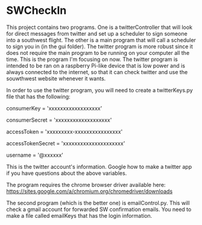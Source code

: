 # SWCheckIn
This project contains two programs.  One is a twitterController that will look for direct messages from twitter and set up a scheduler to sign someone into a southwest flight.  The other is a main program that will call a scheduler to sign you in (in the gui folder).  The twitter program is more robust since it does not require the main program to be running on your computer all the time.  This is the program I'm focusing on now.  The twitter program is intended to be ran on a raspberry Pi-like device that is low power and is always connected to the internet, so that it can check twitter and use the souwthwest website whenever it wants.

In order to use the twitter program, you will need to create a twitterKeys.py file that has the following:

consumerKey = 'xxxxxxxxxxxxxxxxxx'

consumerSecret = 'xxxxxxxxxxxxxxxxxxx'

accessToken = 'xxxxxxxxx-xxxxxxxxxxxxxxxx'

accessTokenSecret = 'xxxxxxxxxxxxxxxxxxxxx'

username = '@xxxxxx'

This is the twitter account's information. Google how to make a twitter app if you have questions about the above variables.

The program requires the chrome browser driver available here:
https://sites.google.com/a/chromium.org/chromedriver/downloads

The second program (which is the better one) is emailControl.py. This will check a gmail account for forwarded SW confirmation emails.  You need to make a file called emailKeys that has the login information.
